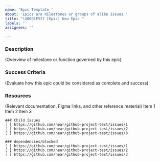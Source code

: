 ```yaml
---
name: 'Epic Template '
about: 'Epics are milestones or groups of alike issues '
title: "\U0001F537 [Epic] New Epic "
labels: ''
assignees: ''

---
```


### Description
(Overview of milestone or function governed by this epic)
### Success Criteria
(Evaluate how this epic could be considered as complete and success)
### Resources
(Relevant documentation, Figma links, and other reference material)
Item 1
Item 2
Item 3
```[tasklist]
### Child Issues
[ ] https://github.com/near/github-project-test/issues/1
[ ] https://github.com/near/github-project-test/issues/2
[ ] https://github.com/near/github-project-test/issues/3
```
```[tasklist]
### dependencies/blocked
[ ] https://github.com/near/github-project-test/issues/1
[ ] https://github.com/near/github-project-test/issues/2
[ ] https://github.com/near/github-project-test/issues/3
```
